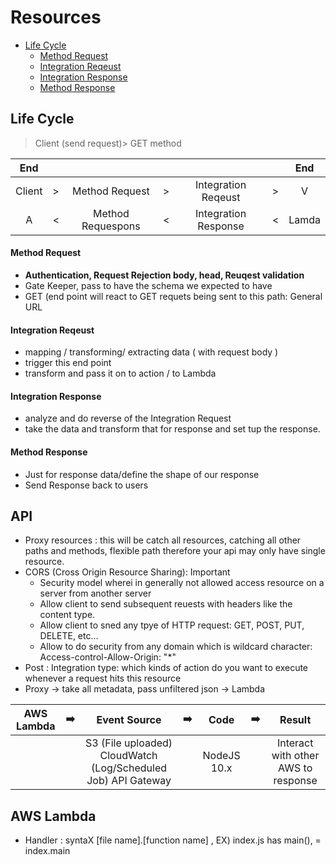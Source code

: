 # Resources
* [Life Cycle](#life-cycle)
  - [Method Request](#method-request--authentication--rejection--body--head--reuqest-validation-)
  - [Integration Reqeust](#integration-reqeust)
  - [Integration Response](#integration-response)
  - [Method Response](#method-response)

## Life Cycle 
> Client (send request)> GET method 

| End |   |   |   |   |   | End  |
|:-:|:-:|:-:|:-:|:-:|:-:|:-:|
|  Client | > | Method Request  | > | Integration Reqeust | >  | V |
| A  | < | Method Requespons  | < | Integration Response  | < | Lamda   |

#### Method Request 
* **Authentication, Request Rejection body, head, Reuqest validation**
* Gate Keeper, pass to have the schema we expected to have
* GET (end point will react to GET requets being sent to this path: General URL

#### Integration Reqeust
* mapping / transforming/ extracting data ( with request body )
* trigger this end point
* transform and pass it on to action / to Lambda

#### Integration Response
* analyze and do reverse of the Integration Request
* take the data and transform that for response and set tup the response.

#### Method Response
* Just for response data/define the shape of our response
* Send Response back to users

## API

* Proxy resources : this will be catch all resources, catching all other paths and methods, flexible path therefore your api may only have single resource.
* CORS (Cross Origin Resource Sharing): Important
  * Security model wherei in generally not allowed access resource on a server from another server
  * Allow client to send subsequent reuests with headers like the content type. 
  * Allow client to sned any tpye of HTTP request: GET, POST, PUT, DELETE, etc...
  * Allow to do security from any domain which is wildcard character: Access-control-Allow-Origin: "*"
* Post : Integration type: which kinds of action do you want to execute whenever a request hits this resource
* Proxy -> take all metadata, pass unfiltered json -> Lambda


| AWS Lambda   | ➡️  | Event Source  | ➡️  | Code  | ➡️  |  Result  |
|:-:|:-:|:-:|:-:|:-:|:-:|:-:|
|   |   | S3 (File uploaded) CloudWatch (Log/Scheduled Job) API Gateway  |   | NodeJS 10.x  |   |  Interact with other AWS to response |

## AWS Lambda
* Handler : syntaX [file name].[function name] , EX) index.js has main(), = index.main

